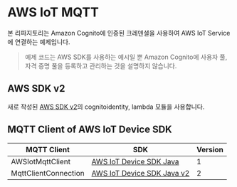 # AWS IoT MQTT
본 리파지토리는 Amazon Cognito에 인증된 크레덴셜을 사용하여 AWS IoT Service에 연결하는 예제입니다.
> 예제 코드는 AWS SDK를 사용하는 예시일 뿐 Amazon Cognito에 사용자 풀, 자격 증명 풀을 등록하고 관리하는 것을 설명하지 않습니다.

## AWS SDK v2
새로 작성된 [AWS SDK v2](https://github.com/aws/aws-sdk-java-v2)의 cognitoidentity, lambda 모듈을 사용합니다.

## MQTT Client of AWS IoT Device SDK

|MQTT Client|SDK|Version|
|---|---|---|
|AWSIotMqttClient|[AWS IoT Device SDK Java](https://github.com/aws/aws-iot-device-sdk-java)|1|
|MqttClientConnection|[AWS IoT Device SDK Java v2](https://github.com/aws/aws-iot-device-sdk-java-v2)|2|
